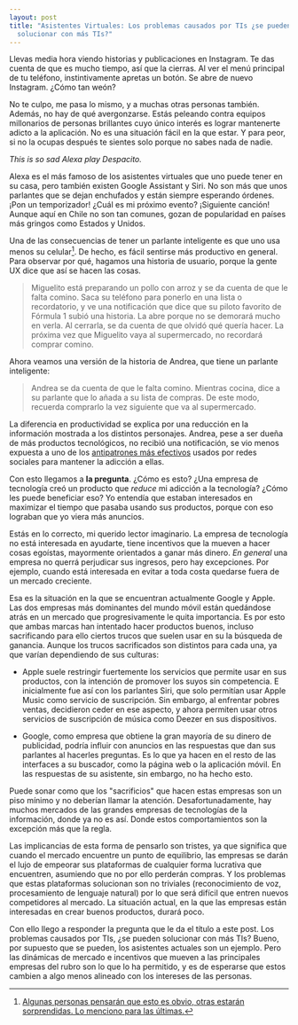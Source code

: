 ```yaml
---
layout: post
title: "Asistentes Virtuales: Los problemas causados por TIs ¿se pueden
  solucionar con más TIs?"
---
```


Llevas media hora viendo historias y publicaciones en Instagram. Te das
cuenta de que es mucho tiempo, así que la cierras. Al ver el menú
principal de tu teléfono, instintivamente apretas un botón. Se abre de nuevo Instagram. ¿Cómo tan weón?

No te culpo, me pasa lo mismo, y a muchas otras personas también.
Además, no hay de qué avergonzarse. Estás peleando contra equipos
millonarios de personas brillantes cuyo único interés es lograr
mantenerte adicto a la aplicación. No es una situación fácil en la que
estar. Y para peor, si no la ocupas después te sientes solo porque no
sabes nada de nadie.

*This is so sad Alexa play Despacito.*

Alexa es el más famoso de los asistentes virtuales que uno puede tener
en su casa, pero también existen Google Assistant y Siri. No son más que
unos parlantes que se dejan enchufados y están siempre esperando
órdenes. ¡Pon un temporizador! ¿Cuál es mi próximo evento? ¡Siguiente
canción! Aunque aquí en Chile no son tan comunes, gozan de popularidad
en países más gringos como Estados y Unidos.

Una de las consecuencias de tener un parlante inteligente es que uno usa
menos su celular[^1]. De hecho, es fácil sentirse más productivo en
general. Para observar por qué, hagamos una historia de usuario, porque
la gente UX dice que así se hacen las cosas.

> Miguelito está preparando un pollo con arroz y se
> da cuenta de que le falta comino. Saca su teléfono para ponerlo en una
> lista o recordatorio, y ve una notificación que dice que su piloto
> favorito de Fórmula 1 subió una historia. La abre porque no se
> demorará mucho en verla. Al cerrarla, se da cuenta de que olvidó qué
> quería hacer. La próxima vez que Miguelito vaya al
> supermercado, no recordará comprar comino.

Ahora veamos una versión de la historia de Andrea, que tiene un
parlante inteligente:

> Andrea se da cuenta de que le falta comino. Mientras cocina,
> dice a su parlante que lo añada a su lista de compras. De este
> modo, recuerda comprarlo la vez siguiente que va al supermercado.

La diferencia en productividad se explica por una reducción en
la información mostrada a los distintos personajes.
Andrea, pese a ser dueña de más productos tecnológicos, no recibió
una notificación, se vio menos expuesta a uno de los
[antipatrones
más efectivos](https://www.researchgate.net/publication/349816521_Discovering_the_Impact_of_Notifications_on_Social_Network_Addiction) usados por redes sociales para mantener la adicción a ellas.

Con esto llegamos a **la pregunta**. ¿Cómo es esto? ¿Una empresa de
tecnología creó un producto que *reduce* mi adicción a la tecnología?
¿Cómo les puede beneficiar eso? Yo entendía que estaban interesados en
maximizar el tiempo que pasaba usando sus productos, porque con eso
lograban que yo viera más anuncios.

Estás en lo correcto, mi querido lector imaginario. La empresa de
tecnología no está interesada en ayudarte, tiene incentivos que la
mueven a hacer cosas egoístas, mayormente orientados a ganar más dinero.
*En general* una empresa no querrá perjudicar sus ingresos, pero hay
excepciones. Por ejemplo, cuando está interesada en evitar a toda costa
quedarse fuera de un mercado creciente.

Esa es la situación en la que se encuentran actualmente Google y Apple.
Las dos empresas más dominantes del mundo móvil están quedándose atrás
en un mercado que progresivamente le quita importancia. Es por esto que
ambas marcas han intentado hacer productos buenos, incluso
sacrificando para ello ciertos trucos que suelen usar en su
la búsqueda de ganancia. Aunque los trucos sacrificados son distintos
para cada una, ya que varían dependiendo de sus culturas:

-   Apple suele restringir fuertemente los servicios que permite usar en
    sus productos, con la intención de promover los suyos sin
    competencia. E inicialmente fue así con los parlantes Siri, que solo
    permitían usar Apple Music como servicio de suscripción. Sin
    embargo, al enfrentar pobres ventas, decidieron ceder en ese
    aspecto, y ahora permiten usar otros servicios de suscripción de
    música como Deezer en sus dispositivos.

-   Google, como empresa que obtiene la gran mayoría de su dinero de
    publicidad, podría influir con anuncios en las respuestas que dan
    sus parlantes al hacerles preguntas. Es lo que ya hacen en el resto
    de las interfaces a su buscador, como la página web o la aplicación
    móvil. En las respuestas de su asistente, sin embargo, no ha hecho
    esto.

Puede sonar como que los "sacrificios" que hacen estas empresas son un
piso mínimo y no deberían llamar la atención. Desafortunadamente, hay
muchos mercados de las grandes empresas de tecnologías de la
información, donde ya no es así. Donde estos comportamientos son la
excepción más que la regla.

Las implicancias de esta forma de pensarlo son tristes, ya que significa
que cuando el mercado encuentre un punto de equilibrio, las empresas se
darán el lujo de empeorar sus plataformas de cualquier forma lucrativa
que encuentren, asumiendo que no por ello perderán compras. Y los
problemas que estas plataformas solucionan son no triviales
(reconocimiento de voz, procesamiento de lenguaje natural) por lo que
será difícil que entren nuevos competidores al mercado. La situación
actual, en la que las empresas están interesadas en crear buenos
productos, durará poco.

Con ello llego a responder la pregunta que le da el título a este post.
Los problemas causados por TIs, ¿se pueden solucionar con más TIs?
Bueno, por supuesto que se pueden, los asistentes actuales son un
ejemplo. Pero las dinámicas de mercado e incentivos que mueven a las
principales empresas del rubro son lo que lo ha permitido, y es de
esperarse que estos cambien a algo menos alineado con los intereses de
las personas.

[^1]: [Algunas personas pensarán que esto es obvio, otras estarán
    sorprendidas. Lo menciono para las últimas.](https://www.cnet.com/news/owners-of-smart-speakers-use-phones-less-says-survey/)
